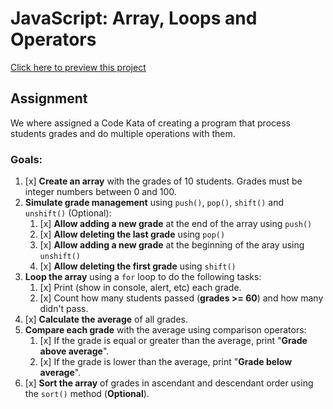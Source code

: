 # JavaScript: Array, Loops and Operators

[Click here to preview this project](https://saeltny-dev-projects.w3spaces.com/)

## Assignment

We where assigned a Code Kata of creating a program that process students grades and do multiple operations with them.

### Goals:

1. [x]  **Create an array** with the grades of 10 students. Grades must be integer numbers between 0 and 100.
2. **Simulate grade management** using `push()`, `pop()`, `shift()` and `unshift()` (Optional):
	1. [x] **Allow adding a new grade** at the end of the array using `push()`
	2. [x] **Allow deleting the last grade** using `pop()`
	3. [x] **Allow adding a new grade** at the beginning of the aray using `unshift()`
	4. [x] **Allow deleting the first grade** using `shift()`
3. **Loop the array** using a `for` loop to do the following tasks:
	1. [x] Print (show in console, alert, etc) each grade.
	2. [x] Count how many students passed (**grades >= 60**) and how many didn't pass.
4. [x] **Calculate the average** of all grades.
5. **Compare each grade** with the average using comparison operators:
	1. [x] If the grade is equal or greater than the average, print "**Grade above average**".
	2. [x] If the grade is lower than the average, print "**Grade below average**".
6. [x] **Sort the array** of grades in ascendant and descendant order using the `sort()` method (**Optional**).